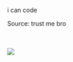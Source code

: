 i can code

Source: trust me bro

<br></br>
[![](https://visitcount.itsvg.in/api?id=toc&label=Views&color=9&icon=2&pretty=true)](https://visitcount.itsvg.in)
